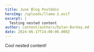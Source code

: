 ```yaml
---
title: June Blog Postddss
heroImg: /uploads/llama-2.avif
excerpt: |
  Testing nested content
author: content/authors/Dylan-Burkey.md
date: 2024-06-17T14:00:00.000Z
---
```


Cool nested content!